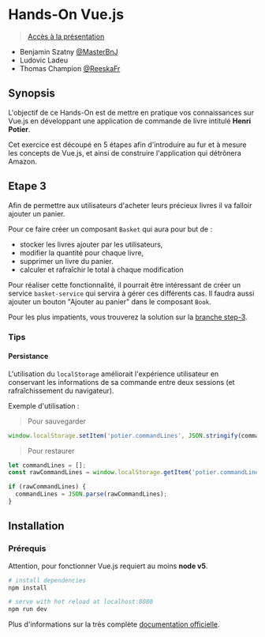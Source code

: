 # Hands-On Vue.js

> [Accès à la présentation](https://docs.google.com/a/xebia.fr/presentation/d/1z3OnbRF8KcZCaJf7638-4XF4_H853x9aqcfIVGQJXlE/edit?usp=sharing)

- Benjamin Szatny [@MasterBnJ](https://twitter.com/MasterBnJ)
- Ludovic Ladeu
- Thomas Champion [@ReeskaFr](https://twitter.com/ReeskaFr)

## Synopsis

L'objectif de ce Hands-On est de mettre en pratique vos connaissances sur Vue.js en 
développant une application de commande de livre intitulé **Henri Potier**.

Cet exercice est découpé en 5 étapes afin d'introduire au fur et à mesure les concepts 
de Vue.js, et ainsi de construire l'application qui détrônera Amazon.

## Etape 3

Afin de permettre aux utilisateurs d'acheter leurs précieux livres il va falloir ajouter un panier.

Pour ce faire créer un composant `Basket` qui aura pour but de :
- stocker les livres ajouter par les utilisateurs, 
- modifier la quantité pour chaque livre, 
- supprimer un livre du panier. 
- calculer et rafraîchir le total à chaque modification

Pour réaliser cette fonctionnalité, il pourrait être intéressant de créer un service `basket-service` qui 
servira à gérer ces différents cas. Il faudra aussi ajouter un bouton "Ajouter au panier" dans le composant `Book`.

Pour les plus impatients, vous trouverez la solution sur la [branche step-3](https://github.com/Reeska/slot-vue2/tree/step-3).

### Tips

#### Persistance

L'utilisation du `localStorage` améliorait l'expérience utilisateur en conservant les informations de sa commande
entre deux sessions (et rafraîchissement du navigateur).

Exemple d'utilisation :

> Pour sauvegarder
```javascript
window.localStorage.setItem('potier.commandLines', JSON.stringify(commandLines));
```

> Pour restaurer

```javascript
let commandLines = [];
const rawCommandLines = window.localStorage.getItem('potier.commandLines'); // retourne une String

if (rawCommandLines) {
  commandLines = JSON.parse(rawCommandLines);
}
```

## Installation

### Prérequis

Attention, pour fonctionner Vue.js requiert au moins **node v5**.

``` bash
# install dependencies
npm install

# serve with hot reload at localhost:8080
npm run dev
```

Plus d'informations sur la très complète [documentation officielle](https://vuejs.org/v2/guide/).
